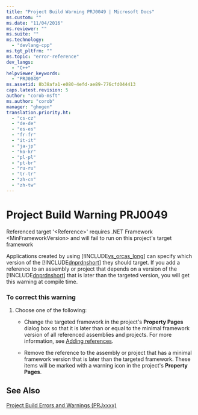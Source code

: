 ```yaml
---
title: "Project Build Warning PRJ0049 | Microsoft Docs"
ms.custom: ""
ms.date: "11/04/2016"
ms.reviewer: ""
ms.suite: ""
ms.technology: 
  - "devlang-cpp"
ms.tgt_pltfrm: ""
ms.topic: "error-reference"
dev_langs: 
  - "C++"
helpviewer_keywords: 
  - "PRJ0049"
ms.assetid: 8b38afa1-e080-4efd-ae89-776cfd044413
caps.latest.revision: 5
author: "corob-msft"
ms.author: "corob"
manager: "ghogen"
translation.priority.ht: 
  - "cs-cz"
  - "de-de"
  - "es-es"
  - "fr-fr"
  - "it-it"
  - "ja-jp"
  - "ko-kr"
  - "pl-pl"
  - "pt-br"
  - "ru-ru"
  - "tr-tr"
  - "zh-cn"
  - "zh-tw"
---
```

# Project Build Warning PRJ0049
Referenced target '\<Reference>' requires .NET Framework \<MinFrameworkVersion> and will fail to run on this project's target framework  
  
 Applications created by using [!INCLUDE[vs_orcas_long](../../atl/reference/includes/vs_orcas_long_md.md)] can specify which version of the [!INCLUDE[dnprdnshort](../../error-messages/tool-errors/includes/dnprdnshort_md.md)] they should target. If you add a reference to an assembly or project that depends on a version of the [!INCLUDE[dnprdnshort](../../error-messages/tool-errors/includes/dnprdnshort_md.md)] that is later than the targeted version, you will get this warning at compile time.  
  
### To correct this warning  
  
1.  Choose one of the following:  
  
    -   Change the targeted framework in the project's **Property Pages** dialog box so that it is later than or equal to the minimal framework version of all referenced assemblies and projects. For more information, see [Adding references](../../ide/adding-references-in-visual-cpp-projects.md).  
  
    -   Remove the reference to the assembly or project that has a minimal framework version that is later than the targeted framework. These items will be marked with a warning icon in the project's **Property Pages**.  
  
## See Also  
 [Project Build Errors and Warnings (PRJxxxx)](../../error-messages/tool-errors/project-build-errors-and-warnings-prjxxxx.md)